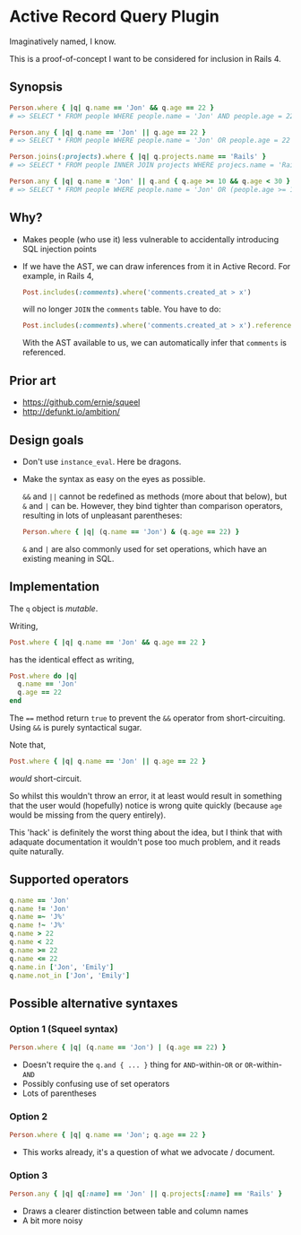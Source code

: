# Active Record Query Plugin #

Imaginatively named, I know.

This is a proof-of-concept I want to be considered for inclusion in
Rails 4.

## Synopsis ##

``` ruby
Person.where { |q| q.name == 'Jon' && q.age == 22 }
# => SELECT * FROM people WHERE people.name = 'Jon' AND people.age = 22

Person.any { |q| q.name == 'Jon' || q.age == 22 }
# => SELECT * FROM people WHERE people.name = 'Jon' OR people.age = 22

Person.joins(:projects).where { |q| q.projects.name == 'Rails' }
# => SELECT * FROM people INNER JOIN projects WHERE projecs.name = 'Rails'

Person.any { |q| q.name = 'Jon' || q.and { q.age >= 10 && q.age < 30 } }
# => SELECT * FROM people WHERE people.name = 'Jon' OR (people.age >= 10 AND people.age < 30)
```

## Why? ##

*   Makes people (who use it) less vulnerable to accidentally introducing
    SQL injection points

*   If we have the AST, we can draw inferences from it in Active Record.
    For example, in Rails 4,

    ``` ruby
    Post.includes(:comments).where('comments.created_at > x')
    ```

    will no longer `JOIN` the `comments` table. You have to do:

    ``` ruby
    Post.includes(:comments).where('comments.created_at > x').references(:comments)
    ```

    With the AST available to us, we can automatically infer that
    `comments` is referenced.

## Prior art ##

* https://github.com/ernie/squeel
* http://defunkt.io/ambition/

## Design goals ##

*   Don't use `instance_eval`. Here be dragons.

*   Make the syntax as easy on the eyes as possible.

    `&&` and `||`
    cannot be redefined as methods (more about that below), but `&` and
    `|` can be. However, they bind tighter than comparison operators,
    resulting in lots of unpleasant parentheses:

    ``` ruby
    Person.where { |q| (q.name == 'Jon') & (q.age == 22) }
    ```

    `&` and `|` are also commonly used for set operations, which have an
    existing meaning in SQL.

## Implementation ##

The `q` object is *mutable*.

Writing,

``` ruby
Post.where { |q| q.name == 'Jon' && q.age == 22 }
```

has the identical effect as writing,

``` ruby
Post.where do |q|
  q.name == 'Jon'
  q.age == 22
end
```

The `==` method return `true` to prevent the `&&` operator from
short-circuiting. Using `&&` is purely syntactical sugar.

Note that,

``` ruby
Post.where { |q| q.name == 'Jon' || q.age == 22 }
```

*would* short-circuit.

So whilst this wouldn't throw an error, it at
least would result in something that the user would (hopefully) notice
is wrong quite quickly (because `age` would be missing from the query
entirely).

This 'hack' is definitely the worst thing about the idea, but I think
that with adaquate documentation it wouldn't pose too much problem, and
it reads quite naturally.

## Supported operators ##

``` ruby
q.name == 'Jon'
q.name != 'Jon'
q.name =~ 'J%'
q.name !~ 'J%'
q.name > 22
q.name < 22
q.name >= 22
q.name <= 22
q.name.in ['Jon', 'Emily']
q.name.not_in ['Jon', 'Emily']
```

## Possible alternative syntaxes ##

### Option 1 (Squeel syntax) ###

``` ruby
Person.where { |q| (q.name == 'Jon') | (q.age == 22) }
```

* Doesn't require the `q.and { ... }` thing for `AND`-within-`OR` or
  `OR`-within-`AND`
* Possibly confusing use of set operators
* Lots of parentheses

### Option 2 ###

``` ruby
Person.where { |q| q.name == 'Jon'; q.age == 22 }
```

* This works already, it's a question of what we advocate / document.

### Option 3 ###

``` ruby
Person.any { |q| q[:name] == 'Jon' || q.projects[:name] == 'Rails' }
```

* Draws a clearer distinction between table and column names
* A bit more noisy
